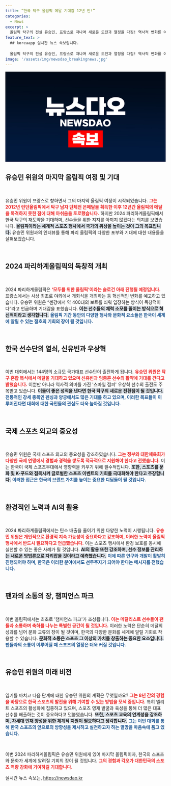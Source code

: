 ```yaml
---
title: “한국 탁구 올림픽 메달 기대감 12년 만!”
categories:
  - News
excerpt: >
  올림픽 탁구의 전설 유승민, 프랑스로 떠나며 새로운 도전과 열정을 다짐! 역사적 변화를 예고하는 2024 파리올림픽에서 한국 선수들의 활약이 기대됩니다. K-컬쳐의 힘으로 세계에 대한민국을 알릴 기회를 놓치지 마세요!
feature_text: >
  ## koreaapp 실시간 뉴스 속보입니다.

  올림픽 탁구의 전설 유승민, 프랑스로 떠나며 새로운 도전과 열정을 다짐! 역사적 변화를 예고하는 2024 파리올림픽에서 한국 선수들의 활약이 기대됩니다. K-컬쳐의 힘으로 세계에 대한민국을 알릴 기회를 놓치지 마세요!
image: '/assets/img/newsdao_breakingnews.jpg'
---
```


<p><img src="/assets/img/newsdao_breakingnews.jpg" alt="koreaapp 속보" /></p>

<h2 data-ke-size="size26">유승민 위원의 마지막 올림픽 여정 및 기대</h2>

<p data-ke-size="size16">&nbsp;</p>

<p>유승민 위원이 프랑스로 향하면서 그의 마지막 올림픽 여정이 시작되었습니다. <b><span style="color: #ee2323;">그는 2012년 런던올림픽에서 탁구 남자 단체전 은메달을 획득한 이후 12년간 올림픽의 메달을 목격하지 못한 점에 대해 아쉬움을 토로했습니다.</span></b> 하지만 2024 파리하계올림픽에서 한국 탁구의 재도약을 기대하며, 선수들을 위한 지지를 아끼지 않겠다는 의지를 보였습니다. <b><span style="background-color: #21538527;">올림픽이라는 세계적 스포츠 행사에서 국가의 위상을 높이는 것이 그의 목표입니다.</span></b> 유승민 위원과의 인터뷰를 통해 파리 올림픽의 다양한 포부와 기대에 대한 내용들을 살펴보겠습니다.</p>

<p data-ke-size="size16">&nbsp;</p>

<h2 data-ke-size="size26">2024 파리하계올림픽의 독창적 개최</h2>

<p data-ke-size="size16">&nbsp;</p>

<p>2024 파리하계올림픽은 <b><span style="color: #ee2323;">‘모두를 위한 올림픽’이라는 슬로건 아래 진행될 예정입니다.</span></b> 프랑스에서는 사상 최초로 야외에서 개회식을 개최하는 등 혁신적인 변화를 예고하고 있습니다. 유승민 위원은 “센강에서 약 400대의 보트를 띄워 입장하는 방식이 독창적이다”라고 언급하며 기대감을 표했습니다. <b><span style="background-color: #21538527;">이는 선수들의 체력 소모를 줄이는 방식으로 혁신적이라고 생각합니다.</span></b> <b><span style="color: #1a5490;">올림픽 기간 동안의 다양한 행사와 문화적 요소들은 한국이 세계에 알릴 수 있는 절호의 기회의 장이 될 것입니다.</span></b></p>

<p data-ke-size="size16">&nbsp;</p>

<h2 data-ke-size="size26">한국 선수단의 열쇠, 신유빈과 우상혁</h2>

<p data-ke-size="size16">&nbsp;</p>

<p>이번 대회에서는 144명의 소규모 국가대표 선수단이 출전하게 됩니다. <b><span style="color: #ee2323;">유승민 위원은 탁구 혼합 복식에서 메달을 기대하고 있으며 신유빈과 임종훈 선수의 활약에 기대를 건다고 밝혔습니다.</span></b> 이뿐만 아니라 역사적 의미를 가진 '스마일 점퍼' 우상혁 선수의 출전도 주목받고 있습니다. <b><span style="background-color: #21538527;">이들이 좋은 성적을 낸다면 한국 탁구의 새로운 전환점이 될 것입니다.</span></b> <b><span style="color: #1a5490;">전통적인 강세 종목인 펜싱과 양궁에서도 많은 기대를 하고 있으며, 이러한 목표들이 이루어진다면 대회에 대한 국민들의 관심도 더욱 높아질 것입니다.</span></b></p>

<p data-ke-size="size16">&nbsp;</p>

<h2 data-ke-size="size26">국제 스포츠 외교의 중요성</h2>

<p data-ke-size="size16">&nbsp;</p>

<p>유승민 위원은 국제 스포츠 외교의 중요성을 강조하였습니다. <b><span style="color: #ee2323;">그는 정부와 대한체육회가 다양한 국제 연맹에서 경험과 경력을 쌓도록 적극적으로 지원해야 한다고 전했습니다.</span></b> 이는 한국이 국제 스포츠무대에서 영향력을 키우기 위해 필수적입니다. <b><span style="background-color: #21538527;">또한, 스포츠를 문화 및 K-푸드와 접목시켜 글로벌한 스포츠 이벤트의 기회를 극대화해야 한다고 주장합니다.</span></b> <b><span style="color: #1a5490;">이러한 접근은 한국의 브랜드 가치를 높이는 중요한 디딤돌이 될 것입니다.</span></b></p>

<p data-ke-size="size16">&nbsp;</p>

<h2 data-ke-size="size26">환경적인 노력과 AI의 활용</h2>

<p data-ke-size="size16">&nbsp;</p>

<p>2024 파리하계올림픽에서는 탄소 배출을 줄이기 위한 다양한 노력이 시행됩니다. <b><span style="color: #ee2323;">유승민 위원은 개인적으로 환경적 지속 가능성이 중요하다고 강조하며, 이러한 노력이 올림픽 행사에서 반드시 필요하다고 언급했습니다.</span></b> 이는 스포츠 행사에서 환경 보호를 동시에 실천할 수 있는 좋은 사례가 될 것입니다. <b><span style="background-color: #21538527;">AI의 활용 또한 강조하며, 선수 정보를 관리하는 새로운 방법론으로 자리잡을 것이라고 예측했습니다.</span></b> <b><span style="color: #1a5490;">이에 따른 연구와 개발이 활발히 진행되어야 하며, 한국은 이러한 분야에서도 선두주자가 되어야 한다는 메시지를 전했습니다.</span></b></p>

<p data-ke-size="size16">&nbsp;</p>

<h2 data-ke-size="size26">팬과의 소통의 장, 챔피언스 파크</h2>

<p data-ke-size="size16">&nbsp;</p>

<p>이번 올림픽에서는 최초로 '챔피언스 파크'가 조성됩니다. <b><span style="color: #ee2323;">이는 메달리스트 선수들이 팬들과 소통하며 축하를 나누는 특별한 공간이 될 것입니다.</span></b> 이러한 노력은 단순히 메달의 성과를 넘어 문화 교류의 장이 될 것이며, 한국의 다양한 문화를 세계에 알릴 기회로 작용할 수 있습니다. <b><span style="background-color: #21538527;">문화적 소통은 스포츠 그 이상의 가치를 창출하는 중요한 요소입니다.</span></b> <b><span style="color: #1a5490;">팬들과의 소통이 이루어질 때 스포츠의 열정은 더욱 커질 것입니다.</span></b></p>

<p data-ke-size="size16">&nbsp;</p>

<h2 data-ke-size="size26">유승민 위원의 미래 비전</h2>

<p data-ke-size="size16">&nbsp;</p>

<p>임기를 마치고 다음 단계에 대한 유승민 위원의 계획은 무엇일까요? <b><span style="color: #ee2323;">그는 8년 간의 경험을 바탕으로 한국 스포츠의 발전을 위해 기여할 수 있는 방법을 모색 중입니다.</span></b> 특히 엘리트 스포츠의 활성화에 집중하고 있으며, 스포츠 영재 발굴과 육성을 통해 더 많은 대표 선수를 배출하는 것이 중요하다고 덧붙였습니다. <b><span style="background-color: #21538527;">또한, 스포츠 교육의 연계성을 강조하며, 차세대 인재 양성을 위한 체계적 지원이 필요하다고 생각합니다.</span></b> <b><span style="color: #1a5490;">그는 이번 대회를 통해 한국 스포츠의 앞으로의 방향성을 제시하고 실천하고자 하는 열망을 마음속에 품고 있습니다.</span></b></p>

<p data-ke-size="size16">&nbsp;</p>

<p>이번 2024 파리하계올림픽은 유승민 위원에게 있어 마지막 올림픽이자, 한국의 스포츠와 문화가 세계에 알려질 기회의 장이 될 것입니다. <b><span style="color: #ee2323;">그의 경험과 각오가 대한민국의 스포츠 역량 강화에 기여하길 기대합니다.</span></b></p>
실시간 뉴스 속보는, <a href="https://newsdao.kr" rel="dofollow">https://newsdao.kr</a>


